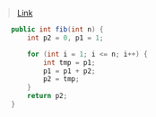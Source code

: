 > [Link](https://leetcode-cn.com/problems/fibonacci-number/)


```java
    public int fib(int n) {
        int p2 = 0, p1 = 1;

        for (int i = 1; i <= n; i++) {
            int tmp = p1;
            p1 = p1 + p2;
            p2 = tmp;
        }
        return p2;
    }
```